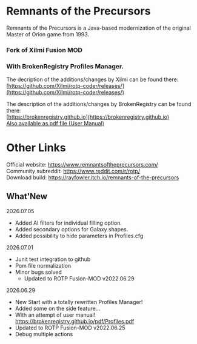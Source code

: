 # Remnants of the Precursors

Remnants of the Precursors is a Java-based modernization of the original Master of Orion game from 1993. <br/>

### Fork of Xilmi Fusion MOD
### With BrokenRegistry Profiles Manager. <br/>

The decription of the additions/changes by Xilmi can be found there: <br/>
	[https://github.com/Xilmi/rotp-coder/releases/](https://github.com/Xilmi/rotp-coder/releases/) <br/>

The description of the additions/changes by BrokenRegistry can be found there: <br/>
	[https://brokenregistry.github.io](https://brokenregistry.github.io) <br/>
	[Also available as pdf file (User Manual)](https://brokenregistry.github.io/pdf/Profiles.pdf) <br/>

# Other Links
Official website: https://www.remnantsoftheprecursors.com/<br/>
Community subreddit: https://www.reddit.com/r/rotp/<br/>
Download build: https://rayfowler.itch.io/remnants-of-the-precursors

## What'New

2026.07.05
  - Added AI filters for individual filling option.
  - Added secondary options for Galaxy shapes.
  - Added possibility to hide parameters in Profiles.cfg

2026.07.01
  - Junit test integration to github
  - Pom file normalization
  - Minor bugs solved
    - Updated to ROTP Fusion-MOD v2022.06.29

2026.06.29
  - New Start with a totally rewritten Profiles Manager!
  - Added some on the side feature...
  - With an attempt of user manual! https://brokenregistry.github.io/pdf/Profiles.pdf
  - Updated to ROTP Fusion-MOD v2022.06.25
  - Debug multiple actions
  